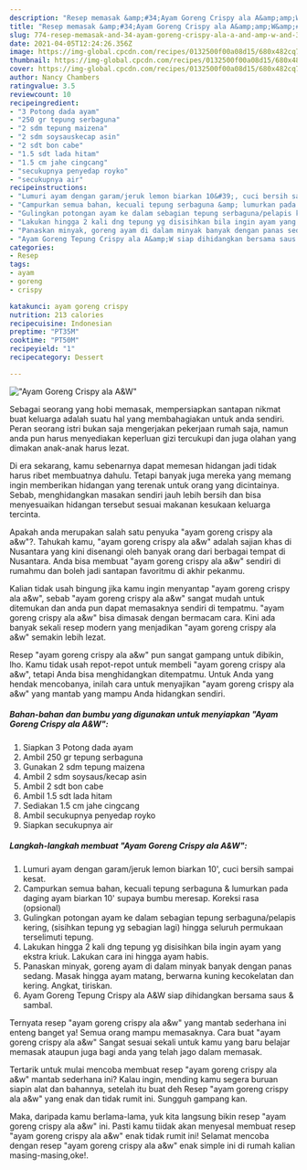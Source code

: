 ```yaml
---
description: "Resep memasak &amp;#34;Ayam Goreng Crispy ala A&amp;amp;W&amp;#34; yang enak dan Mudah Dibuat"
title: "Resep memasak &amp;#34;Ayam Goreng Crispy ala A&amp;amp;W&amp;#34; yang enak dan Mudah Dibuat"
slug: 774-resep-memasak-and-34-ayam-goreng-crispy-ala-a-and-amp-w-and-34-yang-enak-dan-mudah-dibuat
date: 2021-04-05T12:24:26.356Z
image: https://img-global.cpcdn.com/recipes/0132500f00a08d15/680x482cq70/ayam-goreng-crispy-ala-aw-foto-resep-utama.jpg
thumbnail: https://img-global.cpcdn.com/recipes/0132500f00a08d15/680x482cq70/ayam-goreng-crispy-ala-aw-foto-resep-utama.jpg
cover: https://img-global.cpcdn.com/recipes/0132500f00a08d15/680x482cq70/ayam-goreng-crispy-ala-aw-foto-resep-utama.jpg
author: Nancy Chambers
ratingvalue: 3.5
reviewcount: 10
recipeingredient:
- "3 Potong dada ayam"
- "250 gr tepung serbaguna"
- "2 sdm tepung maizena"
- "2 sdm soysauskecap asin"
- "2 sdt bon cabe"
- "1.5 sdt lada hitam"
- "1.5 cm jahe cingcang"
- "secukupnya penyedap royko"
- "secukupnya air"
recipeinstructions:
- "Lumuri ayam dengan garam/jeruk lemon biarkan 10&#39;, cuci bersih sampai kesat."
- "Campurkan semua bahan, kecuali tepung serbaguna &amp; lumurkan pada daging ayam biarkan 10&#39; supaya bumbu meresap. Koreksi rasa (opsional)"
- "Gulingkan potongan ayam ke dalam sebagian tepung serbaguna/pelapis kering, (sisihkan tepung yg sebagian lagi) hingga seluruh permukaan terselimuti tepung."
- "Lakukan hingga 2 kali dng tepung yg disisihkan bila ingin ayam yang ekstra kriuk. Lakukan cara ini hingga ayam habis."
- "Panaskan minyak, goreng ayam di dalam minyak banyak dengan panas sedang. Masak hingga ayam matang, berwarna kuning kecokelatan dan kering. Angkat, tiriskan."
- "Ayam Goreng Tepung Crispy ala A&amp;W siap dihidangkan bersama saus &amp; sambal."
categories:
- Resep
tags:
- ayam
- goreng
- crispy

katakunci: ayam goreng crispy 
nutrition: 213 calories
recipecuisine: Indonesian
preptime: "PT35M"
cooktime: "PT50M"
recipeyield: "1"
recipecategory: Dessert

---
```



![&#34;Ayam Goreng Crispy ala A&amp;W&#34;](https://img-global.cpcdn.com/recipes/0132500f00a08d15/680x482cq70/ayam-goreng-crispy-ala-aw-foto-resep-utama.jpg)

Sebagai seorang yang hobi memasak, mempersiapkan santapan nikmat buat keluarga adalah suatu hal yang membahagiakan untuk anda sendiri. Peran seorang istri bukan saja mengerjakan pekerjaan rumah saja, namun anda pun harus menyediakan keperluan gizi tercukupi dan juga olahan yang dimakan anak-anak harus lezat.

Di era  sekarang, kamu sebenarnya dapat memesan hidangan jadi tidak harus ribet membuatnya dahulu. Tetapi banyak juga mereka yang memang ingin memberikan hidangan yang terenak untuk orang yang dicintainya. Sebab, menghidangkan masakan sendiri jauh lebih bersih dan bisa menyesuaikan hidangan tersebut sesuai makanan kesukaan keluarga tercinta. 



Apakah anda merupakan salah satu penyuka &#34;ayam goreng crispy ala a&amp;w&#34;?. Tahukah kamu, &#34;ayam goreng crispy ala a&amp;w&#34; adalah sajian khas di Nusantara yang kini disenangi oleh banyak orang dari berbagai tempat di Nusantara. Anda bisa membuat &#34;ayam goreng crispy ala a&amp;w&#34; sendiri di rumahmu dan boleh jadi santapan favoritmu di akhir pekanmu.

Kalian tidak usah bingung jika kamu ingin menyantap &#34;ayam goreng crispy ala a&amp;w&#34;, sebab &#34;ayam goreng crispy ala a&amp;w&#34; sangat mudah untuk ditemukan dan anda pun dapat memasaknya sendiri di tempatmu. &#34;ayam goreng crispy ala a&amp;w&#34; bisa dimasak dengan bermacam cara. Kini ada banyak sekali resep modern yang menjadikan &#34;ayam goreng crispy ala a&amp;w&#34; semakin lebih lezat.

Resep &#34;ayam goreng crispy ala a&amp;w&#34; pun sangat gampang untuk dibikin, lho. Kamu tidak usah repot-repot untuk membeli &#34;ayam goreng crispy ala a&amp;w&#34;, tetapi Anda bisa menghidangkan ditempatmu. Untuk Anda yang hendak mencobanya, inilah cara untuk menyajikan &#34;ayam goreng crispy ala a&amp;w&#34; yang mantab yang mampu Anda hidangkan sendiri.

<!--inarticleads1-->

##### Bahan-bahan dan bumbu yang digunakan untuk menyiapkan &#34;Ayam Goreng Crispy ala A&amp;W&#34;:

1. Siapkan 3 Potong dada ayam
1. Ambil 250 gr tepung serbaguna
1. Gunakan 2 sdm tepung maizena
1. Ambil 2 sdm soysaus/kecap asin
1. Ambil 2 sdt bon cabe
1. Ambil 1.5 sdt lada hitam
1. Sediakan 1.5 cm jahe cingcang
1. Ambil secukupnya penyedap royko
1. Siapkan secukupnya air




<!--inarticleads2-->

##### Langkah-langkah membuat &#34;Ayam Goreng Crispy ala A&amp;W&#34;:

1. Lumuri ayam dengan garam/jeruk lemon biarkan 10&#39;, cuci bersih sampai kesat.
1. Campurkan semua bahan, kecuali tepung serbaguna &amp; lumurkan pada daging ayam biarkan 10&#39; supaya bumbu meresap. Koreksi rasa (opsional)
1. Gulingkan potongan ayam ke dalam sebagian tepung serbaguna/pelapis kering, (sisihkan tepung yg sebagian lagi) hingga seluruh permukaan terselimuti tepung.
1. Lakukan hingga 2 kali dng tepung yg disisihkan bila ingin ayam yang ekstra kriuk. Lakukan cara ini hingga ayam habis.
1. Panaskan minyak, goreng ayam di dalam minyak banyak dengan panas sedang. Masak hingga ayam matang, berwarna kuning kecokelatan dan kering. Angkat, tiriskan.
1. Ayam Goreng Tepung Crispy ala A&amp;W siap dihidangkan bersama saus &amp; sambal.




Ternyata resep &#34;ayam goreng crispy ala a&amp;w&#34; yang mantab sederhana ini enteng banget ya! Semua orang mampu memasaknya. Cara buat &#34;ayam goreng crispy ala a&amp;w&#34; Sangat sesuai sekali untuk kamu yang baru belajar memasak ataupun juga bagi anda yang telah jago dalam memasak.

Tertarik untuk mulai mencoba membuat resep &#34;ayam goreng crispy ala a&amp;w&#34; mantab sederhana ini? Kalau ingin, mending kamu segera buruan siapin alat dan bahannya, setelah itu buat deh Resep &#34;ayam goreng crispy ala a&amp;w&#34; yang enak dan tidak rumit ini. Sungguh gampang kan. 

Maka, daripada kamu berlama-lama, yuk kita langsung bikin resep &#34;ayam goreng crispy ala a&amp;w&#34; ini. Pasti kamu tiidak akan menyesal membuat resep &#34;ayam goreng crispy ala a&amp;w&#34; enak tidak rumit ini! Selamat mencoba dengan resep &#34;ayam goreng crispy ala a&amp;w&#34; enak simple ini di rumah kalian masing-masing,oke!.

